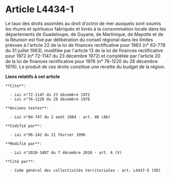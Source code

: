 # Article L4434-1

Le taux des droits assimilés au droit d'octroi de mer auxquels sont soumis les rhums et spiritueux fabriqués et livrés à la
consommation locale dans les départements de Guadeloupe, de Guyane, de Martinique, de Mayotte et de la Réunion est fixé par
délibération du conseil régional dans les limites prévues à l'article 22 de la loi de finances rectificative pour 1963 (n°
63-778 du 31 juillet 1963), modifiée par l'article 13 de la loi de finances rectificative pour 1972 (n° 72-1147 du 23
décembre 1972) et complétée par l'article 20 de la loi de finances rectificative pour 1976 (n° 76-1220 du 28 décembre 1976).
Le produit de ces droits constitue une recette du budget de la région.

**Liens relatifs à cet article**

	**Cite**:

	  - Loi n°72-1147 du 23 décembre 1972
	  - Loi n°76-1220 du 28 décembre 1976

	**Anciens textes**:

	  - Loi n°84-747 du 2 août 1984 - art. 40 (Ab)

	**Codifié par**:

	  - Loi n°96-142 du 21 février 1996

	**Modifié par**:

	  - Loi n°2010-1487 du 7 décembre 2010 - art. 6 (V)

	**Cité par**:

	  - Code général des collectivités territoriales - art. L4437-5 (VD)
